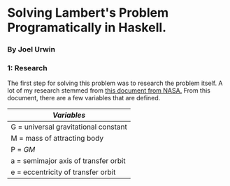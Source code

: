 # Solving Lambert's Problem Programatically in Haskell.
### By Joel Urwin


### 1: Research
The first step for solving this problem was to research the problem itself.
A lot of my research stemmed from [this document from NASA.](https://ntrs.nasa.gov/api/citations/19690027552/downloads/19690027552.pdf)
From this document, there are a few variables that are defined.

| _Variables_                          |
|--------------------------------------|
| G = universal gravitational constant |
| M = mass of attracting body          |
| P = _GM_                             |
| a = semimajor axis of transfer orbit |
| e = eccentricity of transfer orbit   |

